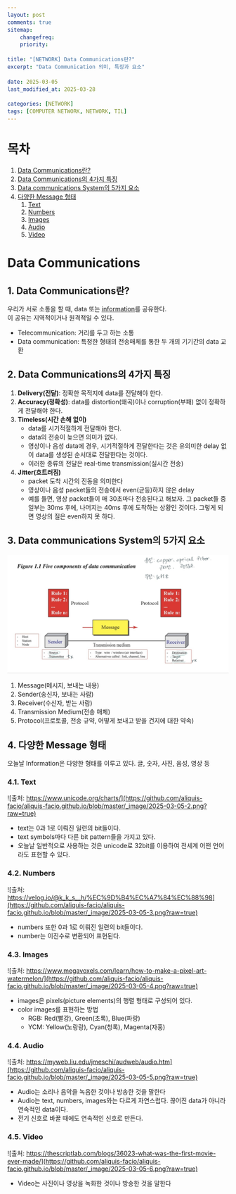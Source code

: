 ```yaml
---
layout: post
comments: true
sitemap:
    changefreq:
    priority:

title: "[NETWORK] Data Communications란?"
excerpt: "Data Communication 의미, 특징과 요소"

date: 2025-03-05
last_modified_at: 2025-03-28

categories: [NETWORK]
tags: [COMPUTER NETWORK, NETWORK, TIL]
---
```


# 목차
1. [Data Communications란?](#1-data-communications란)
1. [Data Communications의 4가지 특징](#2-data-communications의-4가지-특징)
1. [Data communications System의 5가지 요소](#3-data-communications-system의-5가지-요소)
1. [다양한 Message 형태](#4-다양한-message-형태)
    1. [Text](#41-text)
    1. [Numbers](#42-numbers)
    1. [Images](#43-images)
    1. [Audio](#44-audio)
    1. [Video](#45-video)

# Data Communications
## 1. Data Communications란?
우리가 서로 소통을 할 때, data 또는 <abbr title="data를 가공한 것">information</abbr>를 공유한다.  
이 공유는 지역적이거나 원격적일 수 있다.  
* Telecommunication: 거리를 두고 하는 소통
* Data communication: 특정한 형태의 전송매체를 통한 두 개의 기기간의 data 교환 

## 2. Data Communications의 4가지 특징
1. **Delivery(전달)**: 정확한 목적지에 data를 전달해야 한다.
1. **Accuracy(정확성)**: data를 distortion(왜곡)이나 corruption(부패) 없이 정확하게 전달해야 한다.
1. **Timeless(시간 손해 없이)**
    * data를 시기적절하게 전달해야 한다.
    * data의 전송이 늦으면 의미가 없다.
    * 영상이나 음성 data에 경우, 시기적절하게 전달한다는 것은 유의미한 delay 없이 data를 생성된 순서대로 전달한다는 것이다.
    * 이러한 종류의 전달은 real-time transmission(실시간 전송)
1. **Jitter(흐트러짐)**
    * packet 도착 시간의 진동을 의미한다
    * 영상이나 음성 packet들의 전송에서 even(균등)하지 않은 delay
    * 예를 들면, 영상 packet들이 매 30초마다 전송된다고 해보자. 그 packet들 중 일부는 30ms 후에, 나머지는 40ms 후에 도착하는 상황인 것이다. 그렇게 되면 영상의 질은 even하지 못 하다.

## 3. Data communications System의 5가지 요소

<img src = "https://github.com/aliquis-facio/aliquis-facio.github.io/blob/master/_image/2025-03-05-1.jpg?raw=true">

1. Message(메시지, 보내는 내용)
1. Sender(송신자, 보내는 사람)
1. Receiver(수신자, 받는 사람)
1. Transmission Medium(전송 매체)
1. Protocol(프로토콜, 전송 규약, 어떻게 보내고 받을 건지에 대한 약속)

## 4. 다양한 Message 형태
오늘날 Information은 다양한 형태를 이루고 있다. 글, 숫자, 사진, 음성, 영상 등

### 4.1. Text
![출처: https://www.unicode.org/charts/](https://github.com/aliquis-facio/aliquis-facio.github.io/blob/master/_image/2025-03-05-2.png?raw=true)
* text는 0과 1로 이뤄진 일련의 bit들이다.
* text symbols마다 다른 bit pattern들을 가지고 있다.
* 오늘날 일반적으로 사용하는 것은 unicode로 32bit를 이용하여 전세계 어떤 언어라도 표현할 수 있다.

### 4.2. Numbers
![출처: https://velog.io/@k_k_s__h/%EC%9D%B4%EC%A7%84%EC%88%98](https://github.com/aliquis-facio/aliquis-facio.github.io/blob/master/_image/2025-03-05-3.png?raw=true)
* numbers 또한 0과 1로 이뤄진 일련의 bit들이다.
* number는 이진수로 변환되어 표현된다.

### 4.3. Images
![출처: https://www.megavoxels.com/learn/how-to-make-a-pixel-art-watermelon/](https://github.com/aliquis-facio/aliquis-facio.github.io/blob/master/_image/2025-03-05-4.png?raw=true)
* images은 pixels(picture elements)의 행렬 형태로 구성되어 있다.
* color images를 표현하는 방법
    * RGB: Red(빨강), Green(초록), Blue(파랑)
    * YCM: Yellow(노랑랑), Cyan(청록), Magenta(자홍)

### 4.4. Audio
![출처: https://myweb.liu.edu/jmeschi/audweb/audio.htm](https://github.com/aliquis-facio/aliquis-facio.github.io/blob/master/_image/2025-03-05-5.png?raw=true)
* Audio는 소리나 음악을 녹음한 것이나 방송한 것을 말한다
* Audio는 text, numbers, images와는 다르게 자연스럽다. 끊어진 data가 아니라 연속적인 data이다.
* 전기 신호로 바꿀 때에도 연속적인 신호로 만든다.

### 4.5. Video
![출처: https://thescriptlab.com/blogs/36023-what-was-the-first-movie-ever-made/](https://github.com/aliquis-facio/aliquis-facio.github.io/blob/master/_image/2025-03-05-6.png?raw=true)
* Video는 사진이나 영상을 녹화한 것이나 방송한 것을 말한다